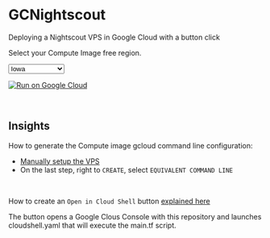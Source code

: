 # GCNightscout
Deploying a Nightscout VPS in Google Cloud with a button click

Select your Compute Image free region.</br>

<select name="region" id="REGION">
  <option value="us-central1-a" selected="selected">Iowa</option>
  <option value="us-west1-a">Oregon</option>
  <option value="us-east1-a">South Carolina</option>
</select>

[![Run on Google Cloud](https://gstatic.com/cloudssh/images/open-btn.svg)](https://console.cloud.google.com/cloudshell/editor?cloudshell_git_repo=https://github.com/psonnera/GCNightscout&cloudshell_tutorial=README.md)

</br>

## Insights

How to generate the Compute image gcloud command line configuration:

- [Manually setup the VPS](https://navid200.github.io/xDrip/docs/Nightscout/VirtualMachine.html)
- On the last step, right to `CREATE`, select `EQUIVALENT COMMAND LINE`

</br>

How to create an `Open in Cloud Shell` button [explained here](https://cloud.google.com/shell/docs/open-in-cloud-shell)

The button opens a Google Clous Console with this repository and launches cloudshell.yaml that will execute the main.tf script.
